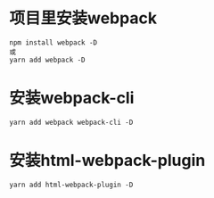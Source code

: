 # 项目里安装webpack
    npm install webpack -D 
    或
    yarn add webpack -D

# 安装webpack-cli
    yarn add webpack webpack-cli -D

# 安装html-webpack-plugin
    yarn add html-webpack-plugin -D